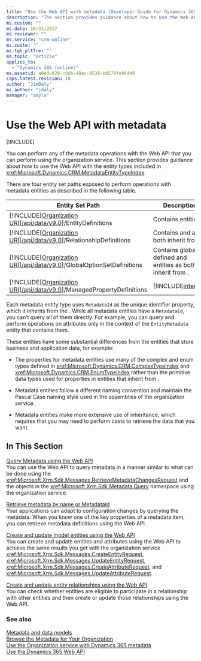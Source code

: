```yaml
---
title: "Use the Web API with metadata (Developer Guide for Dynamics 365 Customer Engagement) | MicrosoftDocs"
description: "The section provides guidance about how to use the Web API with the entity types included in Web API Metadata EntityType Reference."
ms.custom: ""
ms.date: 10/31/2017
ms.reviewer: ""
ms.service: "crm-online"
ms.suite: ""
ms.tgt_pltfrm: ""
ms.topic: "article"
applies_to: 
  - "Dynamics 365 (online)"
ms.assetid: a0edc029-c6db-48ac-9538-b0270fe94440
caps.latest.revision: 10
author: "JimDaly"
ms.author: "jdaly"
manager: "amyla"
---
```

# Use the Web API with metadata

[!INCLUDE[](../../includes/cc_applies_to_update_9_0_0.md)]

You can perform any of the metadata operations with the Web API that you can perform using the organization service. This section provides guidance about how to use the Web API with the entity types included in <xref:Microsoft.Dynamics.CRM.MetadataEntityTypeIndex>.  

 There are four entity set paths exposed to perform operations with metadata entities as described in the following table.  


|                                                 Entity Set Path                                                 |                                                                                                                                                                                     Description                                                                                                                                                                                     |
|-----------------------------------------------------------------------------------------------------------------|-------------------------------------------------------------------------------------------------------------------------------------------------------------------------------------------------------------------------------------------------------------------------------------------------------------------------------------------------------------------------------------|
|     [!INCLUDE[[Organization URI]/api/data/v9.0](../../includes/cc-webapi-serviceuri.md)]/EntityDefinitions      |                                                                                                                                       Contains <xref href="Microsoft.Dynamics.CRM.EntityMetadata?text=EntityMetadata EntityType" /> entities.                                                                                                                                       |
|  [!INCLUDE[[Organization URI]/api/data/v9.0](../../includes/cc-webapi-serviceuri.md)]/RelationshipDefinitions   | Contains <xref href="Microsoft.Dynamics.CRM.ManyToManyRelationshipMetadata?text=ManyToManyRelationshipMetadata EntityType" /> and <xref href="Microsoft.Dynamics.CRM.OneToManyRelationshipMetadata?text=OneToManyRelationshipMetadata EntityType" /> as both inherit from <xref href="Microsoft.Dynamics.CRM.RelationshipMetadataBase?text=RelationshipMetadataBase EntityType" />. |
| [!INCLUDE[[Organization URI]/api/data/v9.0](../../includes/cc-webapi-serviceuri.md)]/GlobalOptionSetDefinitions |             Contains globally defined <xref href="Microsoft.Dynamics.CRM.BooleanOptionSetMetadata?text=BooleanOptionSetMetadata EntityType" /> and <xref href="Microsoft.Dynamics.CRM.OptionSetMetadata?text=OptionSetMetadata EntityType" /> entities as both inherit from <xref href="Microsoft.Dynamics.CRM.OptionSetMetadata?text=OptionSetMetadata EntityType" />.             |
| [!INCLUDE[[Organization URI]/api/data/v9.0](../../includes/cc-webapi-serviceuri.md)]/ManagedPropertyDefinitions |                                                                                                                                                                  [!INCLUDE[internal](../../includes/internal.md)]                                                                                                                                                                   |

 Each metadata entity type uses `MetadataId` as the unique identifier property, which it inherits from the <xref href="Microsoft.Dynamics.CRM.MetadataBase?text=MetadataBase EntityType" />. While all metadata entities have a `MetadataId`, you can’t query all of them directly. For example, you can query and perform operations on attributes only in the context of the `EntityMetadata` entity that contains them.  

 These entities have some substantial differences from the entities that store business and application data, for example:  

-   The properties for metadata entities use many of the complex and enum types defined in <xref:Microsoft.Dynamics.CRM.ComplexTypeIndex> and <xref:Microsoft.Dynamics.CRM.EnumTypeIndex> rather than the primitive data types used for properties in entities that inherit from <xref href="Microsoft.Dynamics.CRM.crmbaseentity?text=crmbaseentity EntityType" />.  

-   Metadata entities follow a different naming convention and maintain the Pascal Case naming style used in the assemblies of the organization service.  

-   Metadata entities make more extensive use of inheritance, which requires that you may need to perform casts to retrieve the data that you want.  

## In This Section  
 [Query Metadata using the Web API](query-metadata-web-api.md)  
 You can use the Web API to query metadata in a manner similar to what can be done using the <xref:Microsoft.Xrm.Sdk.Messages.RetrieveMetadataChangesRequest> and the objects in the <xref:Microsoft.Xrm.Sdk.Metadata.Query> namespace using the organization service.  

 [Retrieve metadata by name or MetadataId](retrieve-metadata-name-metadataid.md)  
 Your applications can adapt to configuration changes by querying the metadata. When you know one of the key properties of a metadata item, you can retrieve metadata definitions using the Web API.  

 [Create and update model entities using the Web API](create-update-entity-definitions-using-web-api.md)  
 You can create and update entities and attributes using the Web API to achieve the same results you get with the organization service <xref:Microsoft.Xrm.Sdk.Messages.CreateEntityRequest>, <xref:Microsoft.Xrm.Sdk.Messages.UpdateEntityRequest>, <xref:Microsoft.Xrm.Sdk.Messages.CreateAttributeRequest>, and <xref:Microsoft.Xrm.Sdk.Messages.UpdateAttributeRequest>.  

 [Create and update entity relationships using the Web API](create-update-entity-relationships-using-web-api.md)  
 You can check whether entities are eligible to participate in a relationship with other entities and then create or update those relationships using the Web API.  

### See also  
 [Metadata and data models](../metadata-data-models.md)   
 [Browse the Metadata for Your Organization](../browse-your-metadata.md)   
 [Use the Organization service with Dynamics 365 metadata](../org-service/use-organization-service-metadata.md)   
 [Use the Dynamics 365 Web API](../use-microsoft-dynamics-365-web-api.md)
